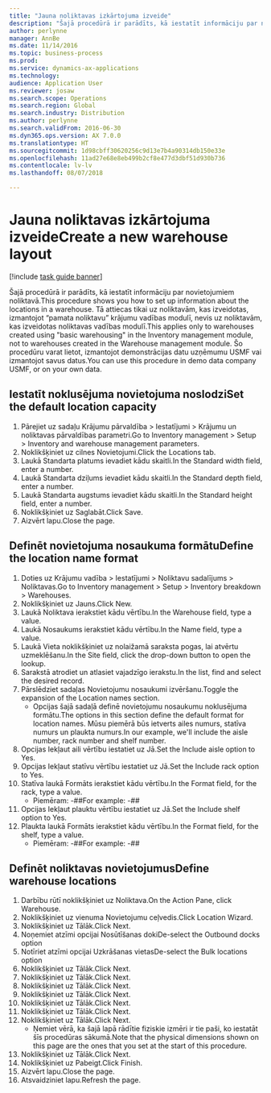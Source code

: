 ```yaml
---
title: "Jauna noliktavas izkārtojuma izveide"
description: "Šajā procedūrā ir parādīts, kā iestatīt informāciju par novietojumiem noliktavā."
author: perlynne
manager: AnnBe
ms.date: 11/14/2016
ms.topic: business-process
ms.prod: 
ms.service: dynamics-ax-applications
ms.technology: 
audience: Application User
ms.reviewer: josaw
ms.search.scope: Operations
ms.search.region: Global
ms.search.industry: Distribution
ms.author: perlynne
ms.search.validFrom: 2016-06-30
ms.dyn365.ops.version: AX 7.0.0
ms.translationtype: HT
ms.sourcegitcommit: 1d98cbff30620256c9d13e7b4a90314db150e33e
ms.openlocfilehash: 11ad27e68e8eb499b2cf8e477d3dbf51d930b736
ms.contentlocale: lv-lv
ms.lasthandoff: 08/07/2018

---
```

# <a name="create-a-new-warehouse-layout"></a><span data-ttu-id="281e8-103">Jauna noliktavas izkārtojuma izveide</span><span class="sxs-lookup"><span data-stu-id="281e8-103">Create a new warehouse layout</span></span>

[!include [task guide banner](../../includes/task-guide-banner.md)]

<span data-ttu-id="281e8-104">Šajā procedūrā ir parādīts, kā iestatīt informāciju par novietojumiem noliktavā.</span><span class="sxs-lookup"><span data-stu-id="281e8-104">This procedure shows you how to set up information about the locations in a warehouse.</span></span> <span data-ttu-id="281e8-105">Tā attiecas tikai uz noliktavām, kas izveidotas, izmantojot “pamata noliktavu” krājumu vadības modulī, nevis uz noliktavām, kas izveidotas noliktavas vadības modulī.</span><span class="sxs-lookup"><span data-stu-id="281e8-105">This applies only to warehouses created using "basic warehousing" in the Inventory management module, not to warehouses created in the Warehouse management module.</span></span> <span data-ttu-id="281e8-106">Šo procedūru varat lietot, izmantojot demonstrācijas datu uzņēmumu USMF vai izmantojot savus datus.</span><span class="sxs-lookup"><span data-stu-id="281e8-106">You can use this procedure in demo data company USMF, or on your own data.</span></span>


## <a name="set-the-default-location-capacity"></a><span data-ttu-id="281e8-107">Iestatīt noklusējuma novietojuma noslodzi</span><span class="sxs-lookup"><span data-stu-id="281e8-107">Set the default location capacity</span></span>
1. <span data-ttu-id="281e8-108">Pārejiet uz sadaļu Krājumu pārvaldība > Iestatījumi > Krājumu un noliktavas pārvaldības parametri.</span><span class="sxs-lookup"><span data-stu-id="281e8-108">Go to Inventory management > Setup > Inventory and warehouse management parameters.</span></span>
2. <span data-ttu-id="281e8-109">Noklikšķiniet uz cilnes Novietojumi.</span><span class="sxs-lookup"><span data-stu-id="281e8-109">Click the Locations tab.</span></span>
3. <span data-ttu-id="281e8-110">Laukā Standarta platums ievadiet kādu skaitli.</span><span class="sxs-lookup"><span data-stu-id="281e8-110">In the Standard width field, enter a number.</span></span>
4. <span data-ttu-id="281e8-111">Laukā Standarta dziļums ievadiet kādu skaitli.</span><span class="sxs-lookup"><span data-stu-id="281e8-111">In the Standard depth field, enter a number.</span></span>
5. <span data-ttu-id="281e8-112">Laukā Standarta augstums ievadiet kādu skaitli.</span><span class="sxs-lookup"><span data-stu-id="281e8-112">In the Standard height field, enter a number.</span></span>
6. <span data-ttu-id="281e8-113">Noklikšķiniet uz Saglabāt.</span><span class="sxs-lookup"><span data-stu-id="281e8-113">Click Save.</span></span>
7. <span data-ttu-id="281e8-114">Aizvērt lapu.</span><span class="sxs-lookup"><span data-stu-id="281e8-114">Close the page.</span></span>

## <a name="define-the-location-name-format"></a><span data-ttu-id="281e8-115">Definēt novietojuma nosaukuma formātu</span><span class="sxs-lookup"><span data-stu-id="281e8-115">Define the location name format</span></span>
1. <span data-ttu-id="281e8-116">Doties uz Krājumu vadība > Iestatījumi > Noliktavu sadalījums > Noliktavas.</span><span class="sxs-lookup"><span data-stu-id="281e8-116">Go to Inventory management > Setup > Inventory breakdown > Warehouses.</span></span>
2. <span data-ttu-id="281e8-117">Noklikšķiniet uz Jauns.</span><span class="sxs-lookup"><span data-stu-id="281e8-117">Click New.</span></span>
3. <span data-ttu-id="281e8-118">Laukā Noliktava ierakstiet kādu vērtību.</span><span class="sxs-lookup"><span data-stu-id="281e8-118">In the Warehouse field, type a value.</span></span>
4. <span data-ttu-id="281e8-119">Laukā Nosaukums ierakstiet kādu vērtību.</span><span class="sxs-lookup"><span data-stu-id="281e8-119">In the Name field, type a value.</span></span>
5. <span data-ttu-id="281e8-120">Laukā Vieta noklikšķiniet uz nolaižamā saraksta pogas, lai atvērtu uzmeklēšanu.</span><span class="sxs-lookup"><span data-stu-id="281e8-120">In the Site field, click the drop-down button to open the lookup.</span></span>
6. <span data-ttu-id="281e8-121">Sarakstā atrodiet un atlasiet vajadzīgo ierakstu.</span><span class="sxs-lookup"><span data-stu-id="281e8-121">In the list, find and select the desired record.</span></span>
7. <span data-ttu-id="281e8-122">Pārslēdziet sadaļas Novietojumu nosaukumi izvēršanu.</span><span class="sxs-lookup"><span data-stu-id="281e8-122">Toggle the expansion of the Location names section.</span></span>
    * <span data-ttu-id="281e8-123">Opcijas šajā sadaļā definē novietojumu nosaukumu noklusējuma formātu.</span><span class="sxs-lookup"><span data-stu-id="281e8-123">The options in this section define the default format for location names.</span></span> <span data-ttu-id="281e8-124">Mūsu piemērā būs ietverts ailes numurs, statīva numurs un plaukta numurs.</span><span class="sxs-lookup"><span data-stu-id="281e8-124">In our example, we'll include the aisle number, rack number and shelf number.</span></span>  
8. <span data-ttu-id="281e8-125">Opcijas Iekļaut aili vērtību iestatiet uz Jā.</span><span class="sxs-lookup"><span data-stu-id="281e8-125">Set the Include aisle option to Yes.</span></span>
9. <span data-ttu-id="281e8-126">Opcijas Iekļaut statīvu vērtību iestatiet uz Jā.</span><span class="sxs-lookup"><span data-stu-id="281e8-126">Set the Include rack option to Yes.</span></span>
10. <span data-ttu-id="281e8-127">Statīva laukā Formāts ierakstiet kādu vērtību.</span><span class="sxs-lookup"><span data-stu-id="281e8-127">In the Format field, for the rack, type a value.</span></span>
    * <span data-ttu-id="281e8-128">Piemēram: -##</span><span class="sxs-lookup"><span data-stu-id="281e8-128">For example: -##</span></span>  
11. <span data-ttu-id="281e8-129">Opcijas Iekļaut plauktu vērtību iestatiet uz Jā.</span><span class="sxs-lookup"><span data-stu-id="281e8-129">Set the Include shelf option to Yes.</span></span>
12. <span data-ttu-id="281e8-130">Plaukta laukā Formāts ierakstiet kādu vērtību.</span><span class="sxs-lookup"><span data-stu-id="281e8-130">In the Format field, for the shelf, type a value.</span></span>
    * <span data-ttu-id="281e8-131">Piemēram: -##</span><span class="sxs-lookup"><span data-stu-id="281e8-131">For example: -##</span></span>  

## <a name="define-warehouse-locations"></a><span data-ttu-id="281e8-132">Definēt noliktavas novietojumus</span><span class="sxs-lookup"><span data-stu-id="281e8-132">Define warehouse locations</span></span>
1. <span data-ttu-id="281e8-133">Darbību rūtī noklikšķiniet uz Noliktava.</span><span class="sxs-lookup"><span data-stu-id="281e8-133">On the Action Pane, click Warehouse.</span></span>
2. <span data-ttu-id="281e8-134">Noklikšķiniet uz vienuma Novietojumu ceļvedis.</span><span class="sxs-lookup"><span data-stu-id="281e8-134">Click Location Wizard.</span></span>
3. <span data-ttu-id="281e8-135">Noklikšķiniet uz Tālāk.</span><span class="sxs-lookup"><span data-stu-id="281e8-135">Click Next.</span></span>
4. <span data-ttu-id="281e8-136">Noņemiet atzīmi opcijai Nosūtīšanas doki</span><span class="sxs-lookup"><span data-stu-id="281e8-136">De-select the Outbound docks option</span></span>
5. <span data-ttu-id="281e8-137">Notīriet atzīmi opcijai Uzkrāšanas vietas</span><span class="sxs-lookup"><span data-stu-id="281e8-137">De-select the Bulk locations option</span></span>
6. <span data-ttu-id="281e8-138">Noklikšķiniet uz Tālāk.</span><span class="sxs-lookup"><span data-stu-id="281e8-138">Click Next.</span></span>
7. <span data-ttu-id="281e8-139">Noklikšķiniet uz Tālāk.</span><span class="sxs-lookup"><span data-stu-id="281e8-139">Click Next.</span></span>
8. <span data-ttu-id="281e8-140">Noklikšķiniet uz Tālāk.</span><span class="sxs-lookup"><span data-stu-id="281e8-140">Click Next.</span></span>
9. <span data-ttu-id="281e8-141">Noklikšķiniet uz Tālāk.</span><span class="sxs-lookup"><span data-stu-id="281e8-141">Click Next.</span></span>
10. <span data-ttu-id="281e8-142">Noklikšķiniet uz Tālāk.</span><span class="sxs-lookup"><span data-stu-id="281e8-142">Click Next.</span></span>
11. <span data-ttu-id="281e8-143">Noklikšķiniet uz Tālāk.</span><span class="sxs-lookup"><span data-stu-id="281e8-143">Click Next.</span></span>
12. <span data-ttu-id="281e8-144">Noklikšķiniet uz Tālāk.</span><span class="sxs-lookup"><span data-stu-id="281e8-144">Click Next.</span></span>
    * <span data-ttu-id="281e8-145">Ņemiet vērā, ka šajā lapā rādītie fiziskie izmēri ir tie paši, ko iestatāt šīs procedūras sākumā.</span><span class="sxs-lookup"><span data-stu-id="281e8-145">Note that the physical dimensions shown on this page are the ones that you set at the start of this procedure.</span></span>  
13. <span data-ttu-id="281e8-146">Noklikšķiniet uz Tālāk.</span><span class="sxs-lookup"><span data-stu-id="281e8-146">Click Next.</span></span>
14. <span data-ttu-id="281e8-147">Noklikšķiniet uz Pabeigt.</span><span class="sxs-lookup"><span data-stu-id="281e8-147">Click Finish.</span></span>
15. <span data-ttu-id="281e8-148">Aizvērt lapu.</span><span class="sxs-lookup"><span data-stu-id="281e8-148">Close the page.</span></span>
16. <span data-ttu-id="281e8-149">Atsvaidziniet lapu.</span><span class="sxs-lookup"><span data-stu-id="281e8-149">Refresh the page.</span></span>

